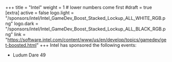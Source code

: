+++
title = "Intel"
weight = 1          # lower numbers come first
#draft = true
[extra]
active = false
logo.light = "/sponsors/intel/Intel_GameDev_Boost_Stacked_Lockup_ALL_WHITE_RGB.png"
logo.dark = "/sponsors/intel/Intel_GameDev_Boost_Stacked_Lockup_ALL_BLACK_RGB.png"
link = "https://software.intel.com/content/www/us/en/develop/topics/gamedev/get-boosted.html"
+++
Intel has sponsored the following events:

* Ludum Dare 49